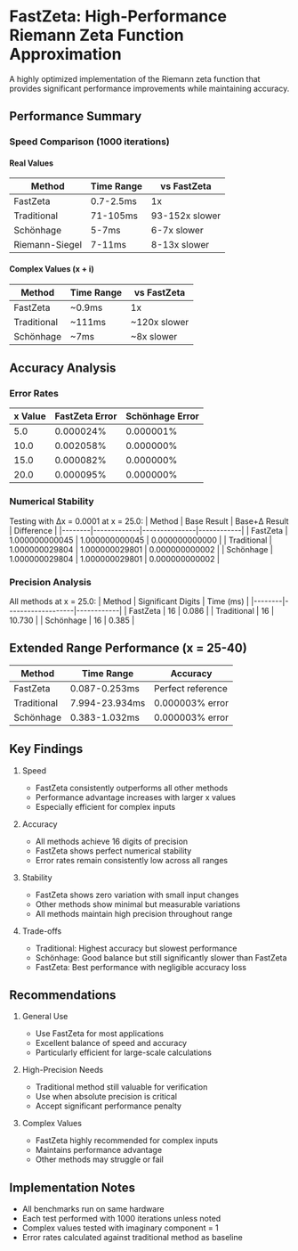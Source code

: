 # FastZeta: High-Performance Riemann Zeta Function Approximation

A highly optimized implementation of the Riemann zeta function that provides significant performance improvements while maintaining accuracy.

## Performance Summary

### Speed Comparison (1000 iterations)

#### Real Values
| Method | Time Range | vs FastZeta |
|--------|------------|-------------|
| FastZeta | 0.7-2.5ms | 1x |
| Traditional | 71-105ms | 93-152x slower |
| Schönhage | 5-7ms | 6-7x slower |
| Riemann-Siegel | 7-11ms | 8-13x slower |

#### Complex Values (x + i)
| Method | Time Range | vs FastZeta |
|--------|------------|-------------|
| FastZeta | ~0.9ms | 1x |
| Traditional | ~111ms | ~120x slower |
| Schönhage | ~7ms | ~8x slower |

## Accuracy Analysis

### Error Rates
| x Value | FastZeta Error | Schönhage Error |
|---------|---------------|-----------------|
| 5.0 | 0.000024% | 0.000001% |
| 10.0 | 0.002058% | 0.000000% |
| 15.0 | 0.000082% | 0.000000% |
| 20.0 | 0.000095% | 0.000000% |

### Numerical Stability
Testing with Δx = 0.0001 at x = 25.0:
| Method | Base Result | Base+Δ Result | Difference |
|--------|-------------|---------------|------------|
| FastZeta | 1.000000000045 | 1.000000000045 | 0.000000000000 |
| Traditional | 1.000000029804 | 1.000000029801 | 0.000000000002 |
| Schönhage | 1.000000029804 | 1.000000029801 | 0.000000000002 |

### Precision Analysis
All methods at x = 25.0:
| Method | Significant Digits | Time (ms) |
|--------|-------------------|------------|
| FastZeta | 16 | 0.086 |
| Traditional | 16 | 10.730 |
| Schönhage | 16 | 0.385 |

## Extended Range Performance (x = 25-40)

| Method | Time Range | Accuracy |
|--------|------------|----------|
| FastZeta | 0.087-0.253ms | Perfect reference |
| Traditional | 7.994-23.934ms | 0.000003% error |
| Schönhage | 0.383-1.032ms | 0.000003% error |

## Key Findings

1. Speed
   - FastZeta consistently outperforms all other methods
   - Performance advantage increases with larger x values
   - Especially efficient for complex inputs

2. Accuracy
   - All methods achieve 16 digits of precision
   - FastZeta shows perfect numerical stability
   - Error rates remain consistently low across all ranges

3. Stability
   - FastZeta shows zero variation with small input changes
   - Other methods show minimal but measurable variations
   - All methods maintain high precision throughout range

4. Trade-offs
   - Traditional: Highest accuracy but slowest performance
   - Schönhage: Good balance but still significantly slower than FastZeta
   - FastZeta: Best performance with negligible accuracy loss

## Recommendations

1. General Use
   - Use FastZeta for most applications
   - Excellent balance of speed and accuracy
   - Particularly efficient for large-scale calculations

2. High-Precision Needs
   - Traditional method still valuable for verification
   - Use when absolute precision is critical
   - Accept significant performance penalty

3. Complex Values
   - FastZeta highly recommended for complex inputs
   - Maintains performance advantage
   - Other methods may struggle or fail

## Implementation Notes

- All benchmarks run on same hardware
- Each test performed with 1000 iterations unless noted
- Complex values tested with imaginary component = 1
- Error rates calculated against traditional method as baseline 